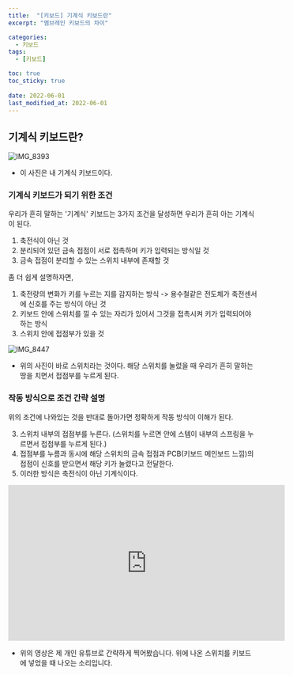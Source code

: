 ```yaml
---
title:  "[키보드] 기계식 키보드란"
excerpt: "멤브레인 키보드의 차이"

categories:
  - 키보드
tags:
  - [키보드]

toc: true
toc_sticky: true
 
date: 2022-06-01
last_modified_at: 2022-06-01
---
```


## 기계식 키보드란?

![IMG_8393](https://user-images.githubusercontent.com/75519839/174333187-79df3216-aaeb-4a82-9065-89d81e4c9011.jpg)

- 이 사진은 내 기계식 키보드이다. 

### 기계식 키보드가 되기 위한 조건

우리가 흔히 말하는 '기계식' 키보드는 3가지 조건을 달성하면 우리가 흔히 아는 기계식이 된다.

1. 축전식이 아닌 것
2. 분리되어 있던 금속 접점이 서로 접촉하며 키가 입력되는 방식일 것
3. 금속 접점이 분리할 수 있는 스위치 내부에 존재할 것

좀 더 쉽게 설명하자면,

1. 축전량의 변화가 키를 누르는 지를 감지하는 방식 -> 용수철같은 전도체가 축전센서에 신호를 주는 방식이 아닌 것
2. 키보드 안에 스위치를 낄 수 있는 자리가 있어서 그것을 접촉시켜 키가 입력되어야 하는 방식
3. 스위치 안에 접점부가 있을 것

![IMG_8447](https://user-images.githubusercontent.com/75519839/174334588-8316ce01-3b9a-4a16-a203-3f98b4b11572.jpg)

- 위의 사진이 바로 스위치라는 것이다. 해당 스위치를 눌렀을 때 우리가 흔히 말하는 땅을 치면서 접점부를 누르게 된다.

### 작동 방식으로 조건 간략 설명 

위의 조건에 나와있는 것을 반대로 돌아가면 정확하게 작동 방식이 이해가 된다.

3. 스위치 내부의 접점부를 누른다. (스위치를 누르면 안에 스템이 내부의 스프링을 누르면서 접점부를 누르게 된다.)
2. 접점부를 누름과 동시에 해당 스위치의 금속 접점과 PCB(키보드 메인보드 느낌)의 접점이 신호를 받으면서 해당 키가 눌렸다고 전달한다.
1. 이러한 방식은 축전식이 아닌 기계식이다.

<iframe width="560" height="315" src="https://www.youtube.com/embed/Pc0p70nKb3M" title="YouTube video player" frameborder="0" allow="accelerometer; autoplay; clipboard-write; encrypted-media; gyroscope; picture-in-picture" allowfullscreen></iframe>

- 위의 영상은 제 개인 유튜브로 간략하게 찍어봤습니다. 위에 나온 스위치를 키보드에 넣었을 때 나오는 소리입니다.
